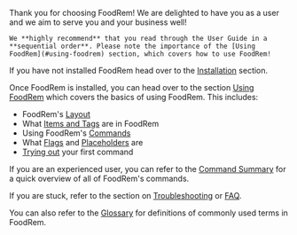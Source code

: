 <!-- markdownlint-disable-file first-line-h1 -->
Thank you for choosing FoodRem! We are delighted to have you as a user and we aim to serve you and your business well!

```tip
We **highly recommend** that you read through the User Guide in a **sequential order**. Please note the importance of the [Using FoodRem](#using-foodrem) section, which covers how to use FoodRem!
```

If you have not installed FoodRem head over to the [Installation](#installation) section.

Once FoodRem is installed, you can head over to the section [Using FoodRem](#using-foodrem) which covers the basics of using FoodRem. This includes:

* FoodRem's [Layout](#layout)
* What [Items and Tags](#items-and-tags) are in FoodRem
* Using FoodRem's [Commands](#command-format)
* What [Flags](#flags) and [Placeholders](#placeholders) are
* [Trying out](#trying-your-first-command) your first command

If you are an experienced user, you can refer to the [Command Summary](#command-summary) for a quick overview of all of FoodRem's commands.

If you are stuck, refer to the section on [Troubleshooting](#troubleshooting) or [FAQ](#faq).

You can also refer to the [Glossary](#glossary) for definitions of commonly used terms in FoodRem.
